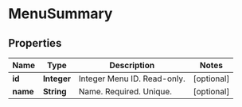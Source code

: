 
# MenuSummary

## Properties
Name | Type | Description | Notes
------------ | ------------- | ------------- | -------------
**id** | **Integer** | Integer Menu ID. Read-only. |  [optional]
**name** | **String** | Name. Required. Unique. |  [optional]



